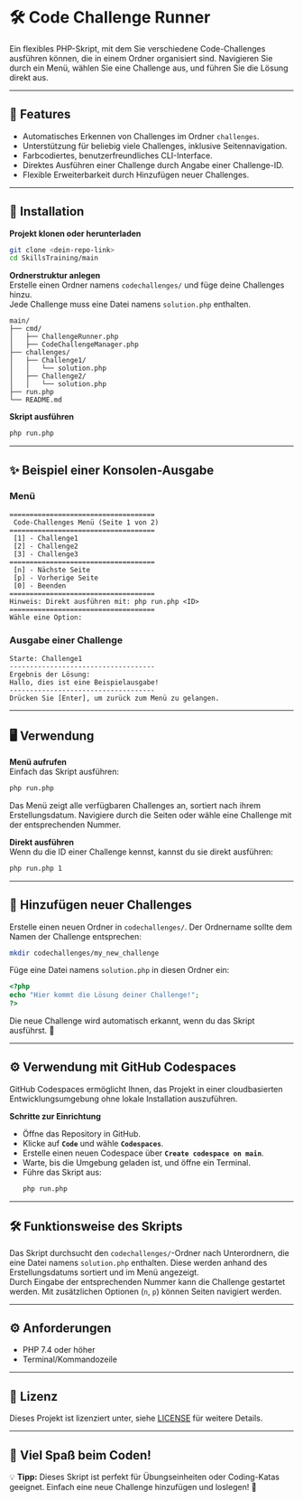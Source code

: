 # 🛠️ Code Challenge Runner

Ein flexibles PHP-Skript, mit dem Sie verschiedene Code-Challenges ausführen können, die in einem Ordner organisiert sind. Navigieren Sie durch ein Menü, wählen Sie eine Challenge aus, und führen Sie die Lösung direkt aus.

---

## 🚀 Features

- Automatisches Erkennen von Challenges im Ordner `challenges`.
- Unterstützung für beliebig viele Challenges, inklusive Seitennavigation.
- Farbcodiertes, benutzerfreundliches CLI-Interface.
- Direktes Ausführen einer Challenge durch Angabe einer Challenge-ID.
- Flexible Erweiterbarkeit durch Hinzufügen neuer Challenges.

---

## 🚀 Installation

**Projekt klonen oder herunterladen**  
```bash
git clone <dein-repo-link>
cd SkillsTraining/main
```

**Ordnerstruktur anlegen**  
Erstelle einen Ordner namens `codechallenges/` und füge deine Challenges hinzu.  
Jede Challenge muss eine Datei namens `solution.php` enthalten.

```plaintext
main/
├── cmd/
│   ├── ChallengeRunner.php
│   ├── CodeChallengeManager.php
├── challenges/
│   ├── Challenge1/
│   │   └── solution.php
│   ├── Challenge2/
│   │   └── solution.php
├── run.php
└── README.md
```

**Skript ausführen**  
```bash
php run.php
```

---

## ✨ Beispiel einer Konsolen-Ausgabe

### Menü
```plaintext
====================================
 Code-Challenges Menü (Seite 1 von 2)
====================================
 [1] - Challenge1
 [2] - Challenge2
 [3] - Challenge3
====================================
 [n] - Nächste Seite
 [p] - Vorherige Seite
 [0] - Beenden
====================================
Hinweis: Direkt ausführen mit: php run.php <ID>
====================================
Wähle eine Option:
```

### Ausgabe einer Challenge
```plaintext
Starte: Challenge1
------------------------------------
Ergebnis der Lösung:
Hallo, dies ist eine Beispielausgabe!
------------------------------------
Drücken Sie [Enter], um zurück zum Menü zu gelangen.
```

---

## 🖥️ Verwendung

**Menü aufrufen**  
Einfach das Skript ausführen:
```bash
php run.php
```
Das Menü zeigt alle verfügbaren Challenges an, sortiert nach ihrem Erstellungsdatum. Navigiere durch die Seiten oder wähle eine Challenge mit der entsprechenden Nummer.

**Direkt ausführen**  
Wenn du die ID einer Challenge kennst, kannst du sie direkt ausführen:
```bash
php run.php 1
```

---

## 📂 Hinzufügen neuer Challenges

Erstelle einen neuen Ordner in `codechallenges/`. Der Ordnername sollte dem Namen der Challenge entsprechen:
```bash
mkdir codechallenges/my_new_challenge
```

Füge eine Datei namens `solution.php` in diesen Ordner ein:
```php
<?php
echo "Hier kommt die Lösung deiner Challenge!";
?>
```

Die neue Challenge wird automatisch erkannt, wenn du das Skript ausführst. 🎉

---

## ⚙️ Verwendung mit GitHub Codespaces

GitHub Codespaces ermöglicht Ihnen, das Projekt in einer cloudbasierten Entwicklungsumgebung ohne lokale Installation auszuführen.

**Schritte zur Einrichtung**  
- Öffne das Repository in GitHub.
- Klicke auf **`Code`** und wähle **`Codespaces`**.
- Erstelle einen neuen Codespace über **`Create codespace on main`**.
- Warte, bis die Umgebung geladen ist, und öffne ein Terminal.
- Führe das Skript aus:
  ```bash
  php run.php
  ```

---

## 🛠️ Funktionsweise des Skripts

Das Skript durchsucht den `codechallenges/`-Ordner nach Unterordnern, die eine Datei namens `solution.php` enthalten. Diese werden anhand des Erstellungsdatums sortiert und im Menü angezeigt.  
Durch Eingabe der entsprechenden Nummer kann die Challenge gestartet werden. Mit zusätzlichen Optionen (`n`, `p`) können Seiten navigiert werden.

---

## ⚙️ Anforderungen

- PHP 7.4 oder höher
- Terminal/Kommandozeile

---

## 📜 Lizenz

Dieses Projekt ist lizenziert unter, siehe [LICENSE](./LICENSE) für weitere Details.

---

## 🌟 Viel Spaß beim Coden!

💡 **Tipp:** Dieses Skript ist perfekt für Übungseinheiten oder Coding-Katas geeignet. Einfach eine neue Challenge hinzufügen und loslegen! 🎉